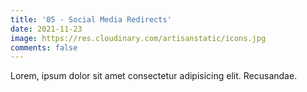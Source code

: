 ```yaml
---
title: '05 - Social Media Redirects'
date: 2021-11-23
image: https://res.cloudinary.com/artisanstatic/icons.jpg
comments: false
---
```

Lorem, ipsum dolor sit amet consectetur adipisicing elit. Recusandae.
